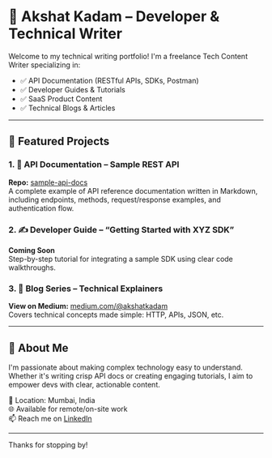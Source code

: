 # 👋 Akshat Kadam – Developer & Technical Writer

Welcome to my technical writing portfolio! I'm a freelance Tech Content Writer specializing in:

- ✅ API Documentation (RESTful APIs, SDKs, Postman)
- ✅ Developer Guides & Tutorials
- ✅ SaaS Product Content
- ✅ Technical Blogs & Articles

---

## 📂 Featured Projects

### 1. 📘 API Documentation – Sample REST API
**Repo:** [sample-api-docs](https://github.com/akshatkadam/sample-api-docs)  
A complete example of API reference documentation written in Markdown, including endpoints, methods, request/response examples, and authentication flow.

### 2. ✍️ Developer Guide – “Getting Started with XYZ SDK”  
**Coming Soon**  
Step-by-step tutorial for integrating a sample SDK using clear code walkthroughs.

### 3. 📰 Blog Series – Technical Explainers  
**View on Medium:** [medium.com/@akshatkadam](https://medium.com/@vijayakadam1547)  
Covers technical concepts made simple: HTTP, APIs, JSON, etc.

---

## 💼 About Me

I'm passionate about making complex technology easy to understand. Whether it's writing crisp API docs or creating engaging tutorials, I aim to empower devs with clear, actionable content.

📍 Location: Mumbai, India  
🌐 Available for remote/on-site work  
📫 Reach me on [LinkedIn](www.linkedin.com/in/akshat-kadam-12a558283)

---

Thanks for stopping by!

